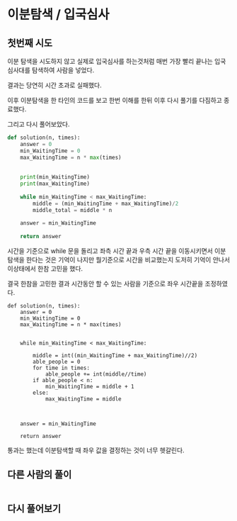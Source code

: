 # 이분탐색 / 입국심사

## 첫번째 시도

이분 탐색을 시도하지 않고 실제로 입국심사를 하는것처럼 매번 가장 빨리 끝나는 입국심사대를 탐색하여 사람을 넣었다.

결과는 당연히 시간 초과로 실패했다.

이후 이분탐색을 한 타인의 코드를 보고 한번 이해를 한뒤 이후 다시 풀기를 다짐하고 종료했다.

그리고 다시 풀어보았다.

```python
def solution(n, times):
    answer = 0
    min_WaitingTime = 0
    max_WaitingTime = n * max(times)
    
    
    print(min_WaitingTime)
    print(max_WaitingTime)
    
    while min_WaitingTime < max_WaitingTime:
        middle = (min_WaitingTime + max_WaitingTime)/2
        middle_total = middle * n
    
    answer = min_WaitingTime
    
    return answer
```

시간을 기준으로 while 문을 돌리고 좌측 시간 끝과 우측 시간 끝을 이동시키면서 이분탐색을 한다는 것은 기억이 나지만 뭘기준으로 시간을 비교했는지 도저히 기억이 안나서 이상태에서 한참 고민을 했다.

결국 한참을 고민한 결과 시간동안 할 수 있는 사람을 기준으로 좌우 시간끝을 조정하였다.

```
def solution(n, times):
    answer = 0
    min_WaitingTime = 0
    max_WaitingTime = n * max(times)
    

    while min_WaitingTime < max_WaitingTime:
        
        middle = int((min_WaitingTime + max_WaitingTime)//2)
        able_people = 0
        for time in times:
            able_people += int(middle//time)
        if able_people < n:
            min_WaitingTime = middle + 1 
        else:
            max_WaitingTime = middle
        
        
    
    answer = min_WaitingTime
    
    return answer
```

통과는 했는데 이분탐색할 때 좌우 값을 결정하는 것이 너무 헷갈린다.





## 다른 사람의 풀이

```python

```





## 다시 풀어보기

```python

```



